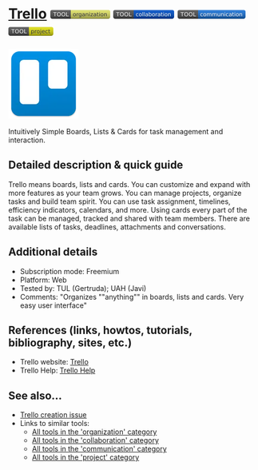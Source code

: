 # [Trello](https://trello.com/)  [<img src="images/organization.png" align="bottom">](https://github.com/e-CLOSE/Toolbox/issues?q=label%3A01_TOOL+label%3Aorganization) [<img src="images/collaboration.png" align="bottom">](https://github.com/e-CLOSE/Toolbox/issues?q=label%3A01_TOOL+label%3Acollaboration) [<img src="images/communication.png" align="bottom">](https://github.com/e-CLOSE/Toolbox/issues?q=label%3A01_TOOL+label%3Acommunication) [<img src="images/project.png" align="bottom">](https://github.com/e-CLOSE/Toolbox/issues?q=label%3A01_TOOL+label%3Aproject)

![Trello Logo](images/trello.png)

Intuitively Simple Boards, Lists & Cards for task management and interaction.


## Detailed description & quick guide

Trello means boards, lists and cards. You can customize and expand with more features as your team grows. You can manage projects, organize tasks and build team spirit. You can use task assignment, timelines, efficiency indicators, calendars, and more. Using cards every part of the task can be managed, tracked and shared with team members. There are available lists of tasks, deadlines, attachments and conversations.



## Additional details

- Subscription mode: Freemium
- Platform: Web
- Tested by: TUL (Gertruda); UAH (Javi)
- Comments: "Organizes ""anything"" in boards, lists and cards. Very easy user interface"


## References (links, howtos, tutorials, bibliography, sites, etc.)

- Trello website: [Trello](https://trello.com/)
- Trello Help: [Trello Help](https://help.trello.com/)


## See also...

- [Trello creation issue](https://github.com/e-CLOSE/Toolbox/issues/164)
- Links to similar tools:
  - [All tools in the 'organization' category](https://github.com/e-CLOSE/Toolbox/issues?q=label%3A01_TOOL+label%3Aorganization)
  - [All tools in the 'collaboration' category](https://github.com/e-CLOSE/Toolbox/issues?q=label%3A01_TOOL+label%3Acollaboration)
  - [All tools in the 'communication' category](https://github.com/e-CLOSE/Toolbox/issues?q=label%3A01_TOOL+label%3Acommunication)
  - [All tools in the 'project' category](https://github.com/e-CLOSE/Toolbox/issues?q=label%3A01_TOOL+label%3Aproject)
